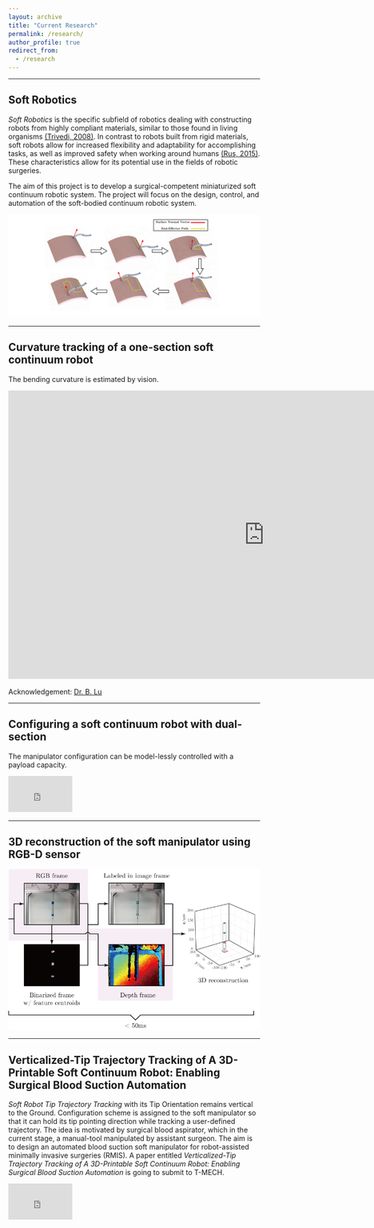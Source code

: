 ```yaml
---
layout: archive
title: "Current Research"
permalink: /research/
author_profile: true
redirect_from:
  - /research
---
```



---
## Soft Robotics  

_Soft Robotics_ is the specific subfield of robotics dealing with constructing robots from highly compliant materials, similar to those found in living organisms [(Trivedi, 2008)](https://www.hindawi.com/journals/abb/2008/520417/). In contrast to robots built from rigid materials, soft robots allow for increased flexibility and adaptability for accomplishing tasks, as well as improved safety when working around humans [(Rus, 2015)](https://www.nature.com/articles/nature14543.pdf). These characteristics allow for its potential use in the fields of robotic surgeries.

The aim of this project is to develop a surgical-competent miniaturized soft continuum robotic system. The project will focus on the design, control, and automation of the soft-bodied continuum robotic system.

<!-- ![surface](/images/surface.png) -->
<img src="/images/surface.png" width="600" />

---
## Curvature tracking of a one-section soft continuum robot  

The bending curvature is estimated by vision.  

<iframe width="1024" height="576" src="https://www.youtube.com/embed/llZsSwqj-_Y" frameborder="0" allow="accelerometer; autoplay; encrypted-media; gyroscope; picture-in-picture" allowfullscreen></iframe>

  Acknowledgement: [Dr. B. Lu](https://lu-bo.github.io)
  
  
---
## Configuring a soft continuum robot with dual-section

The manipulator configuration can be model-lessly controlled with a payload capacity.  

<iframe width="128" height="72" src="https://www.youtube.com/embed/_yy3LjOx5cc" frameborder="0" allow="accelerometer; autoplay; encrypted-media; gyroscope; picture-in-picture"></iframe>

---
## 3D reconstruction of the soft manipulator using RGB-D sensor

<img src="/images/depthImgg.png" width="600" />


---
## Verticalized-Tip Trajectory Tracking of A 3D-Printable Soft Continuum Robot: Enabling Surgical Blood Suction Automation

*Soft Robot Tip Trajectory Tracking* with its Tip Orientation remains vertical to the Ground. Configuration scheme is assigned to the soft manipulator so that it can hold its tip pointing direction while tracking a user-defined trajectory. The idea is motivated by surgical blood aspirator, which in the current stage, a manual-tool manipulated by assistant surgeon. The aim is to design an automated blood suction soft manipulator for robot-assisted minimally invasive surgeries (RMIS). A paper entitled *Verticalized-Tip Trajectory Tracking of A 3D-Printable Soft Continuum Robot: Enabling Surgical Blood Suction Automation* is going to submit to T-MECH.

<iframe width="128" height="72" src="https://www.youtube.com/embed/lsoVwXCSKi0" frameborder="0" allow="accelerometer; autoplay; encrypted-media; gyroscope; picture-in-picture"></iframe>
